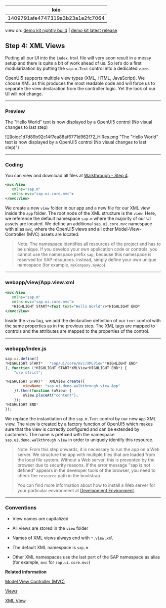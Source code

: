 <!-- loio1409791afe4747319a3b23a1e2fc7064 -->

| loio |
| -----|
| 1409791afe4747319a3b23a1e2fc7064 |

<div id="loio">

view on: [demo kit nightly build](https://openui5nightly.hana.ondemand.com/#/topic/1409791afe4747319a3b23a1e2fc7064) | [demo kit latest release](https://openui5.hana.ondemand.com/#/topic/1409791afe4747319a3b23a1e2fc7064)</div>

## Step 4: XML Views

Putting all our UI into the `index.html` file will very soon result in a messy setup and there is quite a bit of work ahead of us. So let’s do a first modularization by putting the `sap.m.Text` control into a dedicated `view`.

OpenUI5 supports multiple view types \(XML, HTML, JavaScript\). We choose XML as this produces the most readable code and will force us to separate the view declaration from the controller logic. Yet the look of our UI will not change.

***

### Preview

   
  
The "Hello World" text is now displayed by a OpenUI5 control \(No visual changes to last step\)<a name="loio1409791afe4747319a3b23a1e2fc7064__fig_r1j_pst_mr"/>

 ![](loioc1d7d89b92c14f7ea88af6771d962f72_HiRes.png "The "Hello World" text is now displayed by a OpenUI5 control (No
					visual changes to last step)") 

***

### Coding

You can view and download all files at [Walkthrough - Step 4](https://openui5.hana.ondemand.com/explored.html#/sample/sap.m.tutorial.walkthrough.04/preview).

``` xml
<mvc:View
   xmlns="sap.m"
   xmlns:mvc="sap.ui.core.mvc">
</mvc:View>
```

We create a new `view` folder in our app and a new file for our XML view inside the `app` folder. The root node of the XML structure is the `view`. Here, we reference the default namespace `sap.m` where the majority of our UI assets are located. We define an additional `sap.ui.core.mvc` namespace with alias `mvc`, where the OpenUI5 views and all other Model-View-Controller \(MVC\) assets are located.

> Note:
> The namespace identifies all resources of the project and has to be unique. If you develop your own application code or controls, you cannot use the namespace prefix `sap`, because this namespace is reserved for SAP resources. Instead, simply define your own unique namespace \(for example, `myCompany.myApp`\).
> 
> 

***

### webapp/view/App.view.xml

``` xml
<mvc:View
   xmlns="sap.m"
   xmlns:mvc="sap.ui.core.mvc">
   *HIGHLIGHT START*<Text text="Hello World"/>*HIGHLIGHT END*
</mvc:View>

```

Inside the `view` tag, we add the declarative definition of our `text` control with the same properties as in the previous step. The XML tags are mapped to controls and the attributes are mapped to the properties of the control.

***

<a name="loio1409791afe4747319a3b23a1e2fc7064__section_nlq_g1w_xfb"/>

### webapp/index.js

``` js
sap.ui.define([
*HIGHLIGHT START*	"sap/ui/core/mvc/XMLView"*HIGHLIGHT END*
], function (*HIGHLIGHT START*XMLView*HIGHLIGHT END*) {
	"use strict";

*HIGHLIGHT START*	XMLView.create({
		viewName: "sap.ui.demo.walkthrough.view.App"
	}).then(function (oView) {
		oView.placeAt("content");
	});
*HIGHLIGHT END*
});

```

We replace the instantiation of the `sap.m.Text` control by our new `App` XML view. The view is created by a factory function of OpenUI5 which makes sure that the view is correctly configured and can be extended by customers. The name is prefixed with the namespace `sap.ui.demo.walkthrough.view` in order to uniquely identify this resource.

> Note:
> From this step onwards, it is necessary to run the app on a Web server. We structure the app with multiple files that are loaded from the local file system. Without a Web server, this is prevented by the browser due to security reasons. If the error message "sap is not defined" appears in the developer tools of the browser, you need to check the `resource` path in the bootstrap.
> 
> You can find more information about how to install a Web server for your particular environment at [Development Environment](Development_Environment_7bb04e0.md).
> 
> 

***

### Conventions

-   View names are capitalized

-   All views are stored in the `view` folder

-   Names of XML views always end with `*.view.xml`

-   The default XML namespace is `sap.m`

-   Other XML namespaces use the last part of the SAP namespace as alias \(for example, `mvc` for `sap.ui.core.mvc`\)


**Related information**  


[Model View Controller \(MVC\)](Model_View_Controller_(MVC)_91f2334.md)

[Views](Views_91f27e3.md)

[XML View](XML_View_91f2928.md)

